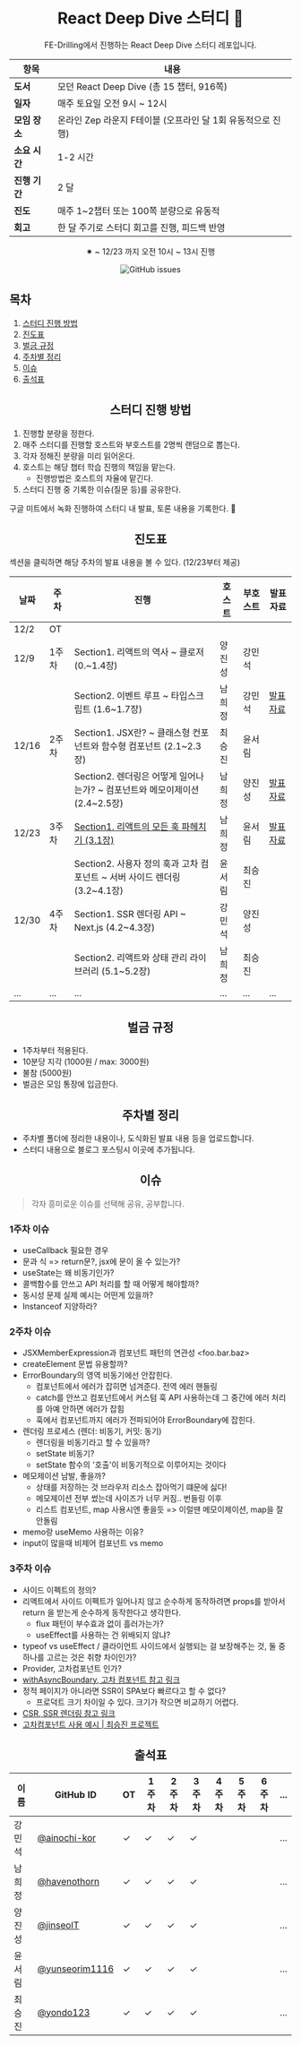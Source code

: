 <div align="center">
<h1> React Deep Dive 스터디 🚀 </h1>
<p>FE-Drilling에서 진행하는 React Deep Dive 스터디 레포입니다.</p>
</div>

<div align="center">
  
| 항목            | 내용                                       |
| --------------- | ---------------------------------------- |
| **도서**         | 모던 React Deep Dive (총 15 챕터, 916쪽)                  |
| **일자**         | 매주 토요일 오전 9시 ~ 12시                   |
| **모임 장소**     | 온라인 Zep 라운지 F테이블  (오프라인 달 1회 유동적으로 진행) |
| **소요 시간**    | 1-2 시간                                    |
| **진행 기간**    | 2 달                                       |
| **진도** | 매주 1~2챕터 또는 100쪽 분량으로 유동적         |
| **회고** | 한 달 주기로 스터디 회고를 진행, 피드백 반영         |

✷ ~ 12/23 까지 오전 10시 ~ 13시 진행

<img alt="GitHub issues" src="https://img.shields.io/github/issues/fe-drilling/react-deep-dive?style=for-the-badge&color=%1abc9c">

</div>

## 목차
1. [스터디 진행 방법](#1)
2. [진도표](#2)
3. [벌금 규정](#3)
4. [주차별 정리](#4)
5. [이슈](#5)
6. [출석표](#6)

<h2 align="center" id="1">스터디 진행 방법</h2>

1. 진행할 분량을 정한다.
2. 매주 스터디를 진행할 호스트와 부호스트를 2명씩 랜덤으로 뽑는다.
3. 각자 정해진 분량을 미리 읽어온다.
4. 호스트는 해당 챕터 학습 진행의 책임을 맡는다.
   - 진행방법은 호스트의 자율에 맡긴다.
5. 스터디 진행 중 기록한 이슈(질문 등)를 공유한다.

구글 미트에서 녹화 진행하여 스터디 내 발표, 토론 내용을 기록한다. 🎥

<h2 align="center" id="2">진도표</h2>

섹션을 클릭하면 해당 주차의 발표 내용을 볼 수 있다. (12/23부터 제공)
  
<div align="center">


| 날짜    | 주차 | 진행                            | 호스트   | 부호스트 | 발표 자료 |
| ------- | ---- | ------------------------------- | -------- | -------- | ---------- |
| 12/2    | OT   |                                 |          |          |            |
| 12/9    | 1주차 | Section1. 리액트의 역사 ~ 클로저 (0.~1.4장) | 양진성 | 강민석 | |
|         |      | Section2. 이벤트 루프 ~ 타입스크립트 (1.6~1.7장) | 남희정 | 강민석 | [발표 자료](https://github.com/fe-drilling/react-deep-dive/files/13758022/React_Deep_Dive_1.5.1.7.pdf) |
| 12/16   | 2주차 | Section1. JSX란? ~ 클래스형 컨포넌트와 함수형 컴포넌트 (2.1~2.3장) | 최승진 | 윤서림 | |
|         |      | Section2. 렌더링은 어떻게 일어나는가? ~ 컴포넌트와 메모이제이션 (2.4~2.5장) | 남희정 | 양진성 | [발표 자료](https://github.com/fe-drilling/react-deep-dive/files/13758023/React_Deep_Dive_2.4.2.5.pdf)|
| 12/23   | 3주차 | [Section1. 리액트의 모든 훅 파헤치기 (3.1장)](https://youtu.be/sXVVWa4WWqk?si=DMIAVFVKunANpRCD) | 남희정 | 윤서림 | [발표 자료](https://github.com/fe-drilling/react-deep-dive/files/13758025/React_Deep_Dive_3.1.pdf) |
|         |      | Section2. 사용자 정의 훅과 고차 컴포넌트 ~ 서버 사이드 렌더링(3.2~4.1장) | 윤서림 | 최승진 ||
| 12/30   | 4주차 | Section1. SSR 렌더링 API ~ Next.js (4.2~4.3장) | 강민석 | 양진성 |  |
|         |      | Section2. 리액트와 상태 관리 라이브러리 (5.1~5.2장) | 남희정 | 최승진 |  |
| ...     | ...  | ...                             | ...      | ...      | ...        |



</div>

<h2 align="center" id="3">벌금 규정</h2>

- 1주차부터 적용된다.
- 10분당 지각 (1000원 / max: 3000원)
- 불참 (5000원)
- 벌금은 모임 통장에 입금한다.
  
<h2 align="center" id="4">주차별 정리</h2>

- 주차별 폴더에 정리한 내용이나, 도식화된 발표 내용 등을 업로드합니다. 
- 스터디 내용으로 블로그 포스팅시 이곳에 추가됩니다.

<h2 align="center" id="5">이슈</h2>

>각자 흥미로운 이슈를 선택해 공유, 공부합니다.

### 1주차 이슈
- useCallback 필요한 경우
- 문과 식 => return문?, jsx에 문이 올 수 있는가?
- useState는 왜 비동기인가?
- 콜백함수를 안쓰고 API 처리를 할 때 어떻게 해야할까?
- 동시성 문제 실제 예시는 어떤게 있을까?
- Instanceof 지양하라?

### 2주차 이슈
- JSXMemberExpression과 컴포넌트 패턴의 연관성 <foo.bar.baz>
- createElement 문법 유용할까? 
- ErrorBoundary의 영역 비동기에선 안잡힌다.
  - 컴포넌트에서 에러가 잡히면 넘겨준다. 전역 에러 핸들링
  - catch를 안쓰고 컴포넌트에서 커스텀 훅 API 사용하는데 그 중간에 에러 처리를 아예 안하면 에러가 잡힘
  - 훅에서 컴포넌트까지 에러가 전파되어야 ErrorBoundary에 잡힌다.
- 렌더링 프로세스 (렌더: 비동기, 커밋: 동기)
  - 렌더링을 비동기라고 할 수 있을까?
  - setState 비동기?
  - setState 함수의 '호출'이 비동기적으로 이루어지는 것이다
- 메모제이션 남발, 좋을까?
  - 상태를 저장하는 것 브라우저 리소스 잡아먹기 떄문에 싫다!
  - 메모제이션 전부 썼는데 사이즈가 너무 커짐.. 번들링 이후
  - 리스트 컴포넌트, map 사용시엔 좋을듯 => 이럴땐 메모이제이션, map을 잘 안돌림
- memo랑 useMemo 사용하는 이유?
- input이 많을때 비제어 컴포넌트 vs memo

### 3주차 이슈
- 사이드 이펙트의 정의?
- 리액트에서 사이드 이펙트가 일어나지 않고 순수하게 동작하려면 props를 받아서 return 을 받는게  순수하게 동작한다고 생각한다.
    - flux 패턴이 부수효과 없이 흘러가는가?
    - useEffect를 사용하는 건 위배되지 않냐?
- typeof vs useEffect / 클라이언트 사이드에서 실행되는 걸 보장해주는 것, 둘 중 하나를 고르는 것은 취향 차이인가?
- Provider, 고차컴포넌트 인가?
- [withAsyncBoundary, 고차 컴포넌트 참고 링크](https://slash.page/ko/libraries/react/async-boundary/src/withasyncboundary.i18n/)
- 정적 페이지가 아니라면 SSR이 SPA보다 빠르다고 할 수 없다?
    - 프로덕트 크기 차이일 수 있다. 크기가 작으면 비교하기 어렵다.
- [CSR, SSR 렌더링 참고 링크](https://web.dev/articles/rendering-on-the-web?hl=ko)
- [고차컴포넌트 사용 예시 | 최승진 프로젝트 ](https://github.com/yondo123/simple-wather/blob/main/src/services/hooks/useGetCurrentWeather.ts)


<h2 align="center" id="6">출석표</h2>

| 이름   | GitHub ID   | OT | 1주차 | 2주차 | 3주차 | 4주차 | 5주차 | 6주차 | ... |
| ------ | ------------ | -- | ----- | ----- | --- | --- | --- | --- | --- |
| 강민석 | [@ainochi-kor](https://github.com/ainochi-kor)  | ✓  | ✓     | ✓     | ✓     |     |     |    | ... |
| 남희정 | [@havenothorn](https://github.com/havenothorn)   | ✓  | ✓     | ✓     | ✓     |    |    |    | ... |
| 양진성 | [@jinseoIT](https://github.com/jinseoIT)   | ✓  | ✓     | ✓     |✓     |    |    |    |  ... |
| 윤서림 | [@yunseorim1116](https://github.com/yunseorim1116) | ✓  | ✓     | ✓     |✓     |    |    |    | ... |
| 최승진 | [@yondo123](https://github.com/yondo123)   | ✓  |   ✓   | ✓     |✓     |    |    |    |  ... |
